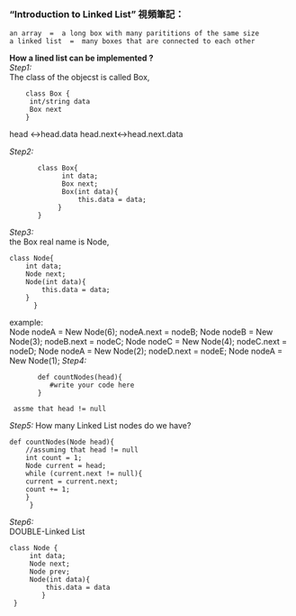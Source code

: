 ### “Introduction to Linked List” 視頻筆記：
    an array  =  a long box with many parititions of the same size
    a linked list  =  many boxes that are connected to each other
**How a lined list can be implemented ?**  
*Step1:*  
The class of the objecst is called Box,
```
	class Box {
   	 int/string data
   	 Box next
	}
```
head <->head.data     head.next<->head.next.data

*Step2:*  
```
       class Box{
             int data;
             Box next;
             Box(int data){
                 this.data = data;
            }
       }
```
*Step3:*  
the Box real name is Node,
```
class Node{
	int data;
	Node next;
	Node(int data){
	    this.data = data;
	}
      }
```
example:   
   	Node nodeA = New Node(6);              nodeA.next = nodeB;
  	 Node nodeB = New Node(3);              nodeB.next = nodeC;
  	 Node nodeC = New Node(4);              nodeC.next = nodeD;
  	 Node nodeA = New Node(2);              nodeD.next = nodeE;
  	 Node nodeA = New Node(1);
*Step4:*
```
       def countNodes(head){
          #write your code here
       }
```
     assme that head != null
     
*Step5:*
How many Linked List nodes do we have?
```
def countNodes(Node head){
	//assuming that head != null
	int count = 1;
	Node current = head;
	while (current.next != null){
	current = current.next;
	count += 1;
	}
     }
```    
*Step6:*  
DOUBLE-Linked List
```
class Node {
 	 int data;
	 Node next;
	 Node prev;
	 Node(int data){
		 this.data = data
		}
 }
 ```
